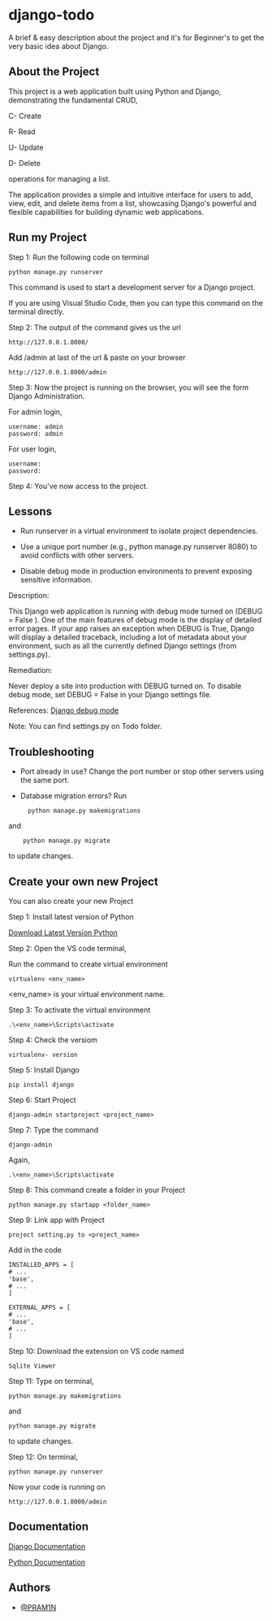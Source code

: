 
# django-todo

A brief & easy description about the project and it's for Beginner's to get the very basic idea about Django.


## About the Project
This project is a web application built using Python and Django, demonstrating the fundamental CRUD,

  C- Create

  R- Read

  U- Update
  
  D- Delete         

 operations for managing a list.

 The application provides a simple and intuitive interface for users to add, view, edit, and delete items from a list, 
 showcasing Django's powerful and flexible capabilities for building dynamic web applications.
## Run my Project

Step 1: Run the following code on terminal

    python manage.py runserver

This command is used to start a development server for a Django project.

If you are using Visual Studio Code, then you can type this command on the terminal directly.

Step 2: The output of the command gives us the url

    http://127.0.0.1.8000/

Add /admin at last of the url & paste on your browser
    
    http://127.0.0.1.8000/admin

Step 3: Now the project is running on the browser, you will see the form Django Administration.

For admin login,

    username: admin
    password: admin

For user login,

    username:
    password:

Step 4: You've now access to the project.
## Lessons
* Run runserver in a virtual environment to isolate project dependencies.

* Use a unique port number (e.g., python manage.py runserver 8080) to avoid conflicts with other servers.

* Disable debug mode in production environments to prevent exposing sensitive information.

Description:

This Django web application is running with debug mode turned on (DEBUG = False ). One of the main features of debug mode is the display of detailed error pages. If your app raises an exception when DEBUG is True, Django will display a detailed traceback, including a lot of metadata about your environment, such as all the currently defined Django settings (from settings.py).

Remediation:

Never deploy a site into production with DEBUG turned on. To disable debug mode, set DEBUG = False in your Django settings file.

References:
[Django debug mode](https://docs.djangoproject.com/en/1.8/ref/settings/#std:setting-DEBUG)

Note: You can find settings.py on Todo folder.
## Troubleshooting
* Port already in use? Change the port number or stop other servers using the same port.

* Database migration errors? Run 

        python manage.py makemigrations

and

        python manage.py migrate 
    
to update changes.
## Create your own new Project

You can also create your new Project

Step 1: Install latest version of Python

[Download Latest Version Python](https://www.python.org/downloads/)

Step 2: Open the VS code terminal,

Run the command to create virtual environment

    virtualenv <env_name>

<env_name> is your virtual environment name.

Step 3: To activate the virtual environment

    .\<env_name>\Scripts\activate

Step 4: Check the versiom

    virtualenv- version

Step 5: Install Django

    pip install django

Step 6: Start Project

    django-admin startproject <project_name>

Step 7: Type the command

    django-admin

Again,

    .\<env_name>\Scripts\activate

Step 8: This command create a folder in your Project

    python manage.py startapp <folder_name>

Step 9:
Link app with Project

    project setting.py to <project_name>

Add in the code 

    INSTALLED_APPS = [
    # ...
    'base',
    # ...
    ]

    EXTERNAL_APPS = [
    # ...
    'base',
    # ...
    ]

Step 10:
Download the extension on VS code named

    Sqlite Viewer 

Step 11: Type on terminal,

    python manage.py makemigrations

and

    python manage.py migrate 
    
to update changes.

Step 12: On terminal,

    python manage.py runserver


Now your code is running on 

    http://127.0.0.1.8000/admin

## Documentation

[Django Documentation](https://docs.djangoproject.com/en/5.1/)

[Python Documentation](https://docs.python.org/3.12/)


## Authors

- [@PRAM1N](https://github.com/PRAM1N)

